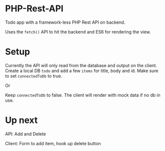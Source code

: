 # PHP-Rest-API
Todo app with a framework-less PHP Rest API on backend.

Uses the `fetch()` API to hit the backend and ES6 for rendering the view.

# Setup
Currently the API will only read from the database and output on the client. 
Create a local DB `todo` and add a few `items` for title, body and id. 
Make sure to set `connectedToDb` to true.

Or

Keep `connectedToDb` to false.
The client will render with mock data if no db in use.

# Up next
API:  Add and Delete

Client: Form to add item, hook up delete button
